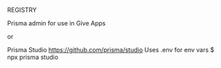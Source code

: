 REGISTRY

Prisma admin for use in Give Apps

or

Prisma Studio https://github.com/prisma/studio
Uses .env for env vars
$ npx prisma studio